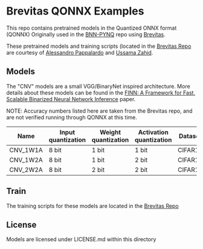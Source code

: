 # Brevitas QONNX Examples

This repo contains pretrained models in the Quantized ONNX format (QONNX) Originally used in the [BNN-PYNQ](https://github.com/Xilinx/BNN-PYNQ) repo
using [Brevitas](https://github.com/Xilinx/brevitas).

These pretrained models and training scripts (located in the [Brevitas Repo](https://github.com/Xilinx/brevitas/tree/master/src/brevitas_examples/bnn_pynq)  are courtesy of 
[Alessandro Pappalardo](https://github.com/volcacius) and [Ussama Zahid](https://github.com/ussamazahid96).

## Models

The "CNV" models are a small VGG/BinaryNet inspired architecture.
More details about these models can be found in the [FINN: A Framework for Fast, Scalable Binarized Neural Network Inference](https://arxiv.org/abs/1612.07119) paper. 

NOTE: Accuracy numbers listed here are taken from the Brevitas repo, and are not verified running through QONNX at this time. 

| Name     | Input quantization           | Weight quantization | Activation quantization | Dataset       | Top1 accuracy |
|----------|------------------------------|---------------------|-------------------------|---------------|---------------|
| CNV_1W1A | 8 bit                        | 1 bit               | 1 bit                   |  CIFAR10      |    84.22%     |
| CNV_1W2A | 8 bit                        | 1 bit               | 2 bit                   |  CIFAR10      |    87.80%     |
| CNV_2W2A | 8 bit                        | 2 bit               | 2 bit                   |  CIFAR10      |    89.03%     |

## Train

The training scripts for these models are located in the [Brevitas Repo](https://github.com/Xilinx/brevitas/tree/master/src/brevitas_examples/bnn_pynq)

## License

Models are licensed under LICENSE.md within this directory
